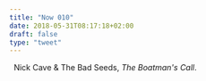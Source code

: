 ```yaml
---
title: "Now 010"
date: 2018-05-31T08:17:18+02:00
draft: false
type: "tweet"
---
```

<a href="https://itunes.apple.com/fr/album/the-boatmans-call-2011-remastered-edition/1143223999" type="application/rss+xml" class="iconfont icon-music" title="rss"></a> &nbsp; Nick Cave & The Bad Seeds, *The Boatman's Call*.
